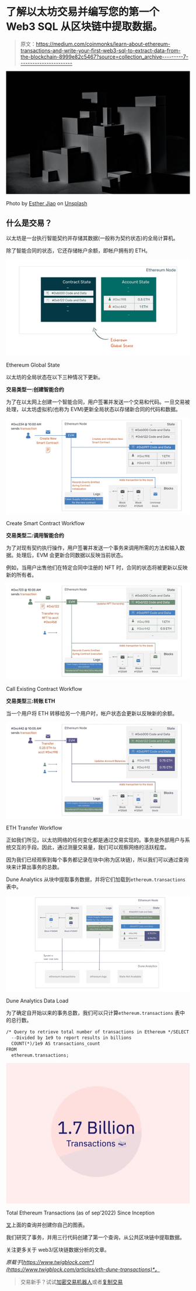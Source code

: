 # 了解以太坊交易并编写您的第一个 Web3 SQL 从区块链中提取数据。

> 原文：<https://medium.com/coinmonks/learn-about-ethereum-transactions-and-write-your-first-web3-sql-to-extract-data-from-the-blockchain-8999e82c5467?source=collection_archive---------7----------------------->

![](img/42fa107e07c79881e1788b53b3b8b493.png)

Photo by [Esther Jiao](https://unsplash.com/@estherrj?utm_source=unsplash&utm_medium=referral&utm_content=creditCopyText) on [Unsplash](https://unsplash.com/s/photos/blocks?utm_source=unsplash&utm_medium=referral&utm_content=creditCopyText)

## 什么是交易？

以太坊是一台执行智能契约并存储其数据(一般称为契约状态)的全局计算机。

除了智能合同的状态，它还存储帐户余额，即帐户拥有的 ETH。

![](img/91fabbc8888f8035d26aa16cad740c43.png)

Ethereum Global State

以太坊的全局状态在以下三种情况下更新。

**交易类型一:创建智能合约**

为了在以太网上创建一个智能合同，用户签署并发送一个交易和代码。一旦交易被处理，以太坊虚拟机(也称为 EVM)更新全局状态以存储新合同的代码和数据。

![](img/9f007620b649790467d0bf8a59f56007.png)

Create Smart Contract Workflow

**交易类型二:调用智能合约**

为了对现有契约执行操作，用户签署并发送一个事务来调用所需的方法和输入数据。处理后，EVM 会更新合同数据以反映当前状态。

例如，当用户出售他们在特定合同中注册的 NFT 时，合同的状态将被更新以反映新的所有者。

![](img/05f30d4931bb64f24d14850453f2be70.png)

Call Existing Contract Workflow

**交易类型三:转账 ETH**

当一个用户将 ETH 转移给另一个用户时，帐户状态会更新以反映新的余额。

![](img/aab2cfcb91e8268a64fc8a6f8dbfbff6.png)

ETH Transfer Workflow

正如我们所见，以太坊网络的任何变化都是通过交易实现的。事务是外部用户与系统交互的手段。因此，通过测量交易量，我们可以观察网络的活跃程度。

因为我们已经观察到每个事务都记录在块中(称为区块链)，所以我们可以通过查询块来计算出事务的总数。

Dune Analytics 从块中提取事务数据，并将它们加载到`ethereum.transactions`表中。

![](img/30d955b0ff66424213bbb6607f2f523e.png)

Dune Analytics Data Load

为了确定自开始以来的事务总数，我们可以只计算`ethereum.transactions` 表中的总行数。

```
/* Query to retrieve total number of transactions in Ethereum */SELECT
  --Divided by 1e9 to report results in billions
  COUNT(*)/1e9 AS transactions_count
FROM
  ethereum.transactions;
```

![](img/58424ca7919b466462b76a54aee62e36.png)

Total Ethereum Transactions (as of sep’2022) Since Inception

[叉](https://dune.com/queries/1028650)上面的查询并创建你自己的图表。

我们研究了事务，并用三行代码创建了第一个查询，从公共区块链中提取数据。

关注更多关于 web3/区块链数据分析的文章。

*原载于*[*https://www.twigblock.com*](https://www.twigblock.com/articles/eth-dune-transactions)*。*

> 交易新手？试试[加密交易机器人](/coinmonks/crypto-trading-bot-c2ffce8acb2a)或者[复制交易](/coinmonks/top-10-crypto-copy-trading-platforms-for-beginners-d0c37c7d698c)